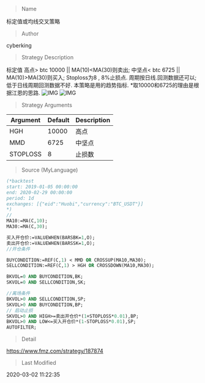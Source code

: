 
> Name

标定值或均线交叉策略

> Author

cyberking

> Strategy Description

标定值
 高点> btc 10000 || MA(10)<MA(30)则卖出;
 中坚点< btc 6725 || MA(10)>MA(30)则买入;
 Stoploss为8 , 8%止损点.
 周期按日线.回测数据还可以;低于日线周期回测数据不好.
 本策略是用的趋势指标.
*取10000和6725的理由是根据江恩的思路.
 ![IMG](https://www.fmz.com/upload/asset/149338fe3f9011badc20c.png)  ![IMG](https://www.fmz.com/upload/asset/14947231d56707e5f7e8c.png) 

> Strategy Arguments



|Argument|Default|Description|
|----|----|----|
|HGH|10000|高点|
|MMD|6725|中坚点|
|STOPLOSS|8|止损数|


> Source (MyLanguage)

``` pascal
(*backtest
start: 2019-01-05 00:00:00
end: 2020-02-29 00:00:00
period: 1d
exchanges: [{"eid":"Huobi","currency":"BTC_USDT"}]
*)
//
MA10:=MA(C,10);
MA30:=MA(C,30);

买入开仓价:=VALUEWHEN(BARSBK=1,O);
卖出开仓价:=VALUEWHEN(BARSSK=1,O);
//开仓条件

BUYCONDITION:=REF(C,1) < MMD OR CROSSUP(MA10,MA30);
SELLCONDITION:=REF(C,1) > HGH OR CROSSDOWN(MA10,MA30);

BKVOL=0 AND BUYCONDITION,BK;
SKVOL=0 AND SELLCONDITION,SK;

//离场条件
BKVOL>0 AND SELLCONDITION,SP;
SKVOL>0 AND BUYCONDITION,BP;
// 启动止损
SKVOL>0 AND HIGH>=卖出开仓价*(1+STOPLOSS*0.01),BP;
BKVOL>0 AND LOW<=买入开仓价*(1-STOPLOSS*0.01),SP;
AUTOFILTER;
```

> Detail

https://www.fmz.com/strategy/187874

> Last Modified

2020-03-02 11:22:35
